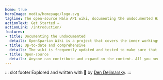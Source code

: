 ```yaml
---
home: true
heroImage: media/homepage/logo.svg
tagline: The open-source Halo API wiki, documenting the undocumented Halo API.
actionText: Get Started →
actionLink: /introduction/
features:
- title: Documenting the undocumented
  details: OpenSpartan Wiki is a project that covers the inner workings of the Halo API for the wide variety of Halo games.
- title: Up-to-date and comprehensive
  details: The wiki is frequently updated and tested to make sure that the content is accurate.
- title: Open-source
  details: Anyone can contribute and expand on the content. All you need is a GitHub account.
---
```


::: slot footer
Explored and written with 💖 by [Den Delimarsky](https://den.dev).
:::
